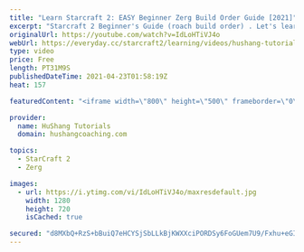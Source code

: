 ```yaml
---
title: "Learn Starcraft 2: EASY Beginner Zerg Build Order Guide [2021]"
excerpt: "Starcraft 2 Beginner's Guide (roach build order) . Let's learn a very easy beginner friendly zerg build order for Starcraft 2. This is a very powerful but also very easy build order (relatively at least haha) to execute for new players! Hope you learn a lot and enjoy the video!  Learn Starcraft 2: EASY"
originalUrl: https://youtube.com/watch?v=IdLoHTiVJ4o
webUrl: https://everyday.cc/starcraft2/learning/videos/hushang-tutorials-learn-starcraft-2-easy-beginner-zerg-build-order-guide-2021/
type: video
price: Free
length: PT31M9S
publishedDateTime: 2021-04-23T01:58:19Z
heat: 157

featuredContent: "<iframe width=\"800\" height=\"500\" frameborder=\"0\" src=\"https://www.youtube.com/embed/IdLoHTiVJ4o\" allow=\"accelerometer; autoplay; encrypted-media; gyroscope; picture-in-picture\" allowfullscreen></iframe>"

provider:
  name: HuShang Tutorials
  domain: hushangcoaching.com

topics:
  - StarCraft 2
  - Zerg

images:
  - url: https://i.ytimg.com/vi/IdLoHTiVJ4o/maxresdefault.jpg
    width: 1280
    height: 720
    isCached: true

secured: "d8MXbQ+RzS+bBuiQ7eHCYSjSbLLkBjKWXXciPORDSy6FoGUem7U9/Fxhu+eGIusLFve02sBACJZZx5+kINGAGVLjYokwcu7W8cuXVFecCOXPN0t6s3OmNQ7en4oZwYaS8DpY0IoZMQxHZ2qd7qRovYOjkV4PijriyPs3rSXEQ04iJ4LbqbQHytjzAOQseXsvXzjo1A21/7+en+TPmfHiIxM7D5x9LAXhlzrLJauk+0dEf6FFY8Udmcbd21D7UIN3upgmUZw2YoAiEjRC7ww6Y9oZb7MUm6F5mrxiQS9t4LUZTACBokGniQRllMrRDIDNq0CSedYaXjyGzAOzvgv8xR+74PEBgwwxuOBj0hvdyYoWXTZ1x4G15tNlgq4CHhb5hZrVM7FhO/UWxMjXUuRGZn2LKy/R7Uvk9qnnRWqozhw=;ov0fc3ttE2V7w5UiKRvC1Q=="
---
```


